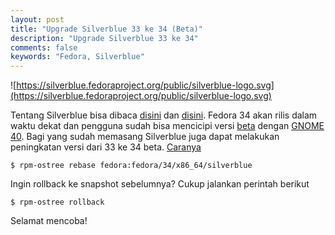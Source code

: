 ```yaml
---
layout: post
title: "Upgrade Silverblue 33 ke 34 (Beta)"
description: "Upgrade Silverblue 33 ke 34"
comments: false
keywords: "Fedora, Silverblue"
---
```


![https://silverblue.fedoraproject.org/public/silverblue-logo.svg](https://silverblue.fedoraproject.org/public/silverblue-logo.svg)

Tentang Silverblue bisa dibaca [disini](https://silverblue.fedoraproject.org/) dan [disini](https://docs.fedoraproject.org/en-US/fedora-silverblue/). Fedora 34 akan rilis dalam waktu dekat dan pengguna sudah bisa mencicipi versi [beta](https://fedoramagazine.org/announcing-fedora-34-beta/) dengan [GNOME 40](https://fedoramagazine.org/fedora-34-feature-focus-updated-activities-overview/). Bagi yang sudah memasang Silverblue juga dapat melakukan peningkatan versi dari 33 ke 34 beta. [Caranya](https://twitter.com/teamsilverblue/status/1374684955679277056)

```
$ rpm-ostree rebase fedora:fedora/34/x86_64/silverblue
```

Ingin rollback ke snapshot sebelumnya? Cukup jalankan perintah berikut

```
$ rpm-ostree rollback
```

Selamat mencoba!